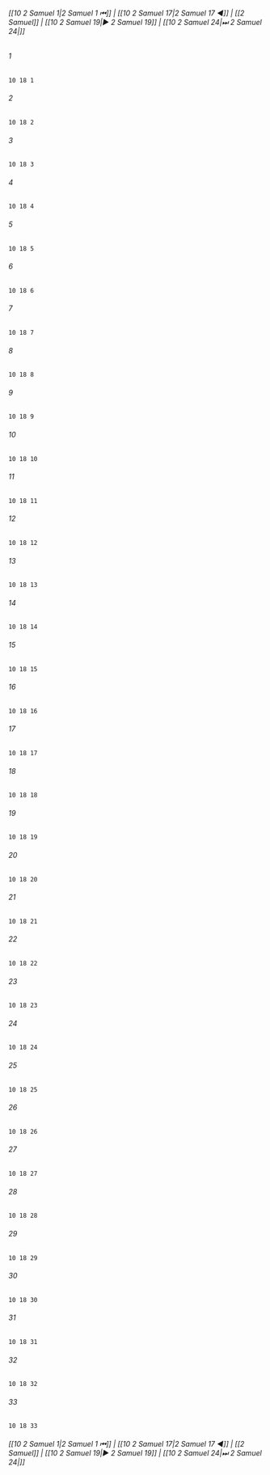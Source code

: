 
###### [[10 2 Samuel 1|2 Samuel 1 ⏮]] | [[10 2 Samuel 17|2 Samuel 17 ◀]] | [[2 Samuel]] | [[10 2 Samuel 19|▶ 2 Samuel 19]] | [[10 2 Samuel 24|⏭ 2 Samuel 24|]]

###### 1
``` verse
10 18 1 
```
###### 2
``` verse
10 18 2 
```
###### 3
``` verse
10 18 3 
```
###### 4
``` verse
10 18 4 
```
###### 5
``` verse
10 18 5 
```
###### 6
``` verse
10 18 6 
```
###### 7
``` verse
10 18 7 
```
###### 8
``` verse
10 18 8 
```
###### 9
``` verse
10 18 9 
```
###### 10
``` verse
10 18 10 
```
###### 11
``` verse
10 18 11 
```
###### 12
``` verse
10 18 12 
```
###### 13
``` verse
10 18 13 
```
###### 14
``` verse
10 18 14 
```
###### 15
``` verse
10 18 15 
```
###### 16
``` verse
10 18 16 
```
###### 17
``` verse
10 18 17 
```
###### 18
``` verse
10 18 18 
```
###### 19
``` verse
10 18 19 
```
###### 20
``` verse
10 18 20 
```
###### 21
``` verse
10 18 21 
```
###### 22
``` verse
10 18 22 
```
###### 23
``` verse
10 18 23 
```
###### 24
``` verse
10 18 24 
```
###### 25
``` verse
10 18 25 
```
###### 26
``` verse
10 18 26 
```
###### 27
``` verse
10 18 27 
```
###### 28
``` verse
10 18 28 
```
###### 29
``` verse
10 18 29 
```
###### 30
``` verse
10 18 30 
```
###### 31
``` verse
10 18 31 
```
###### 32
``` verse
10 18 32 
```
###### 33
``` verse
10 18 33 
```

###### [[10 2 Samuel 1|2 Samuel 1 ⏮]] | [[10 2 Samuel 17|2 Samuel 17 ◀]] | [[2 Samuel]] | [[10 2 Samuel 19|▶ 2 Samuel 19]] | [[10 2 Samuel 24|⏭ 2 Samuel 24|]]

